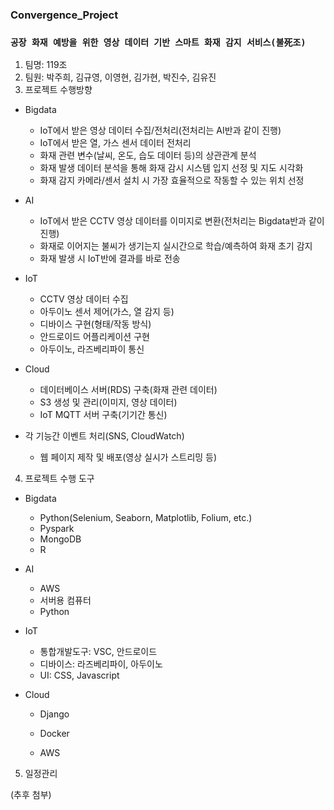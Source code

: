 ### Convergence_Project

### `공장 화재 예방을 위한 영상 데이터 기반 스마트 화재 감지 서비스(불死조)`

1. 팀명: 119조
2. 팀원: 박주희, 김규영, 이영현, 김가현, 박진수, 김유진
3. 프로젝트 수행방향

- Bigdata

  - IoT에서 받은 영상 데이터 수집/전처리(전처리는 AI반과 같이 진행)
  - IoT에서 받은 열, 가스 센서 데이터 전처리
  - 화재 관련 변수(날씨, 온도, 습도 데이터 등)의 상관관계 분석
  - 화재 발생 데이터 분석을 통해 화재 감시 시스템 입지 선정 및 지도 시각화
  - 화재 감지 카메라/센서 설치 시 가장 효율적으로 작동할 수 있는 위치 선정

- AI

  - IoT에서 받은 CCTV 영상 데이터를 이미지로 변환(전처리는 Bigdata반과 같이 진행)
  - 화재로 이어지는 불씨가 생기는지 실시간으로 학습/예측하여 화재 초기 감지
  - 화재 발생 시 IoT반에 결과를 바로 전송

- IoT

  - CCTV 영상 데이터 수집
  - 아두이노 센서 제어(가스, 열 감지 등)
  - 디바이스 구현(형태/작동 방식)
  - 안드로이드 어플리케이션 구현
  - 아두이노, 라즈베리파이 통신

- Cloud

  - 데이터베이스 서버(RDS) 구축(화재 관련 데이터)
  - S3 생성 및 관리(이미지, 영상 데이터)
  - IoT MQTT 서버 구축(기기간 통신)
- 각 기능간 이벤트 처리(SNS, CloudWatch)
  - 웹 페이지 제작 및 배포(영상 실시가 스트리밍 등)
  
  

4. 프로젝트 수행 도구

- Bigdata
  - Python(Selenium, Seaborn, Matplotlib, Folium, etc.)
  - Pyspark
  - MongoDB
  - R

- AI

  - AWS
  - 서버용 컴퓨터
  - Python

- IoT

  - 통합개발도구: VSC, 안드로이드
  - 디바이스: 라즈베리파이, 아두이노
  - UI: CSS, Javascript

- Cloud

  - Django

  - Docker

  - AWS

    

5. 일정관리

(추후 첨부)